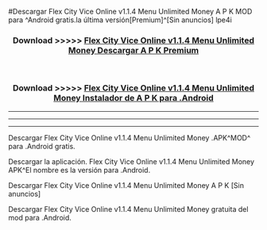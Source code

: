 #Descargar Flex City Vice Online v1.1.4   Menu Unlimited Money  A P K MOD para ^Android gratis.la última versión[Premium]^[Sin anuncios] lpe4i



<div align="center">
<h3>Download >>>>> <a href="https://es-web.web.app/?es= Flex City Vice Online v1.1.4   Menu Unlimited Money ">Flex City Vice Online v1.1.4   Menu Unlimited Money  Descargar A P K Premium</a></h3><br>

<h3>Download >>>>> <a href="https://es-web.web.app/?es= Flex City Vice Online v1.1.4   Menu Unlimited Money ">Flex City Vice Online v1.1.4   Menu Unlimited Money  Instalador de A P K para .Android</a></h3>
</div>


----------------------------------------------------------

----------------------------------------------------------

----------------------------------------------------------

Descargar Flex City Vice Online v1.1.4   Menu Unlimited Money  .APK^MOD^ para .Android gratis.

Descargar la aplicación. Flex City Vice Online v1.1.4   Menu Unlimited Money  APK^El nombre es la versión para .Android.

Descargar Flex City Vice Online v1.1.4   Menu Unlimited Money  A P K [Sin anuncios]

Descargar Flex City Vice Online v1.1.4   Menu Unlimited Money  gratuita del mod para .Android.